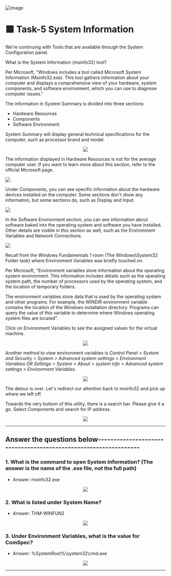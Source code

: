

![image](https://user-images.githubusercontent.com/94435318/162122757-c0dfdb99-8f42-4044-95c1-4bd8e1775fa2.png)

# 🟥 Task-5 System Information

We're continuing with Tools that are available through the System Configuration panel.

What is the System Information (msinfo32) tool?

Per Microsoft, "Windows includes a tool called Microsoft System Information (Msinfo32.exe).  This tool gathers information about your computer and displays a comprehensive view of your hardware, system components, and software environment, which you can use to diagnose computer issues."

The  information in System Summary is divided into three sections:

- Hardware Resources
- Components
- Software Environment

System Summary will display general technical specifications for the computer, such as processor brand and model.

<p align="center">
  <img src="https://user-images.githubusercontent.com/94435318/162132705-c0a3b275-144a-4fd2-8dcd-784ec2968ae9.png">
</p>

The information displayed in Hardware Resources is not for the average computer user. If you want to learn more about this section, refer to the official Microsoft page.

<p align="left">
  <img src="https://user-images.githubusercontent.com/94435318/162132799-5d6586bc-be78-4c6c-bdf4-0f993a2f6eb4.png">
</p>

Under Components, you can see specific information about the hardware devices installed on the computer. Some sections don't show any information, but some sections do, such as Display and Input.

<p align="left">
  <img src="https://user-images.githubusercontent.com/94435318/162132894-c06431b1-f220-442d-85e1-d8ca82ed934f.png">
</p>  

In the Software Environment section, you can see information about software baked into the operating system and software you have installed. Other details are visible in this section as well, such as the Environment Variables and Network Connections. 

<p align="left">
  <img src="https://user-images.githubusercontent.com/94435318/162133050-1c01d6d7-6d5e-4fc5-b94e-c666eae10384.png">
</p>

Recall from the Windows Fundamentals 1 room (The Windows\System32 Folder task) where Environment Variables was briefly touched on. 

Per Microsoft, "Environment variables store information about the operating system environment. This information includes details such as the operating system path, the number of processors used by the operating system, and the location of temporary folders.

The environment variables store data that is used by the operating system and other programs. For example, the WINDIR environment variable contains the location of the Windows installation directory. Programs can query the value of this variable to determine where Windows operating system files are located".

Click on Environment Variables to see the assigned values for the virtual machine.

<p align="center">
  <img src="https://user-images.githubusercontent.com/94435318/162133186-aa60c6ae-03bd-4752-9345-aa4f5ec897a6.png">
</p>

Another method to view environment variables is
*Control Panel > System and Security > System > Advanced system settings > Environment Variables OR Settings > System > About > system info > Advanced system settings > Environment Variables.*

<p align="center">
  <img src="https://user-images.githubusercontent.com/94435318/162133404-90851f36-a905-4dc4-a184-727b91236453.png">
</p>

The detour is over. Let's redirect our attention back to msinfo32 and pick up where we left off.

Towards the very bottom of this utility, there is a search bar. Please give it a go. Select Components and search for IP address.

<p align="center">
  <img src="https://user-images.githubusercontent.com/94435318/162133488-2f6be6f5-a3fe-437b-bd0e-bf00eac8a6ec.png">
</p>

--------------------------------------------------------------------------------------------

Answer the questions below----------------------------------------------------------------
--

### 1. What is the command to open System Information? (The answer is the name of the .exe file, not the full path) 

- Answer: msinfo32.exe

<p align="center">
  <img src="https://user-images.githubusercontent.com/94435318/162127870-228456d0-2528-472d-957e-803c9a223cb1.png">
</p>

### 2. What is listed under System Name?

- Answer: THM-WINFUN2

<p align="center">
  <img src="https://user-images.githubusercontent.com/94435318/162128126-01e3edb5-177f-4041-bd09-e7aae735fb5c.png">
</p>

### 3. Under Environment Variables, what is the value for ComSpec?

- Answer: %SystemRoot%\system32\cmd.exe

<p align="center">
  <img src="https://user-images.githubusercontent.com/94435318/162128301-6dd9af93-690f-40be-941d-f66be4c14d94.png">
</p>  

------------------------------------------------------------------------------------------------
